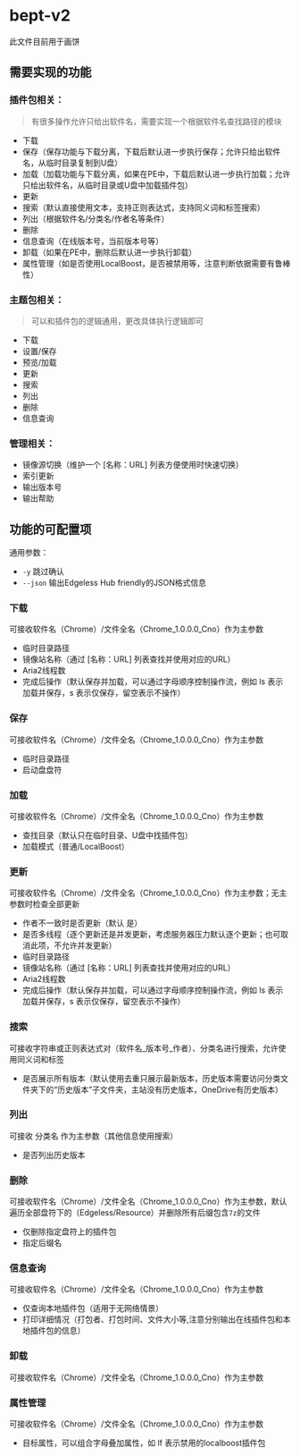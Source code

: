 # bept-v2
此文件目前用于画饼

## 需要实现的功能
### 插件包相关：
> 有很多操作允许只给出软件名，需要实现一个根据软件名查找路径的模块
* 下载
* 保存（保存功能与下载分离，下载后默认进一步执行保存；允许只给出软件名，从临时目录复制到U盘）
* 加载（加载功能与下载分离，如果在PE中，下载后默认进一步执行加载；允许只给出软件名，从临时目录或U盘中加载插件包）
* 更新
* 搜索（默认直接使用文本，支持正则表达式，支持同义词和标签搜索）
* 列出（根据软件名/分类名/作者名等条件）
* 删除
* 信息查询（在线版本号，当前版本号等）
* 卸载（如果在PE中，删除后默认进一步执行卸载）
* 属性管理（如是否使用LocalBoost，是否被禁用等，注意判断依据需要有鲁棒性）

### 主题包相关：

> 可以和插件包的逻辑通用，更改具体执行逻辑即可
* 下载
* 设置/保存
* 预览/加载
* 更新
* 搜索
* 列出
* 删除
* 信息查询

### 管理相关：
* 镜像源切换（维护一个 [名称：URL] 列表方便使用时快速切换）
* 索引更新
* 输出版本号
* 输出帮助

## 功能的可配置项
通用参数：

* `-y` 跳过确认
* `--json` 输出Edgeless Hub friendly的JSON格式信息
### 下载
可接收软件名（Chrome）/文件全名（Chrome_1.0.0.0_Cno）作为主参数
* 临时目录路径
* 镜像站名称（通过 [名称：URL] 列表查找并使用对应的URL）
* Aria2线程数
* 完成后操作（默认保存并加载，可以通过字母顺序控制操作流，例如 ls 表示加载并保存，s 表示仅保存，留空表示不操作）

### 保存
可接收软件名（Chrome）/文件全名（Chrome_1.0.0.0_Cno）作为主参数
* 临时目录路径
* 启动盘盘符

### 加载
可接收软件名（Chrome）/文件全名（Chrome_1.0.0.0_Cno）作为主参数
* 查找目录（默认只在临时目录、U盘中找插件包）
* 加载模式（普通/LocalBoost）

### 更新
可接收软件名（Chrome）/文件全名（Chrome_1.0.0.0_Cno）作为主参数；无主参数时检查全部更新
* 作者不一致时是否更新（默认 是）
* 是否多线程（逐个更新还是并发更新，考虑服务器压力默认逐个更新；也可取消此项，不允许并发更新）
* 临时目录路径
* 镜像站名称（通过 [名称：URL] 列表查找并使用对应的URL）
* Aria2线程数
* 完成后操作（默认保存并加载，可以通过字母顺序控制操作流，例如 ls 表示加载并保存，s 表示仅保存，留空表示不操作）

### 搜索
可接收字符串或正则表达式对（软件名_版本号_作者）、分类名进行搜索，允许使用同义词和标签
* 是否展示所有版本（默认使用去重只展示最新版本，历史版本需要访问分类文件夹下的“历史版本”子文件夹，主站没有历史版本，OneDrive有历史版本）

### 列出
可接收 分类名 作为主参数（其他信息使用搜索）
* 是否列出历史版本

### 删除
可接收软件名（Chrome）/文件全名（Chrome_1.0.0.0_Cno）作为主参数，默认遍历全部盘符下的（Edgeless/Resource）并删除所有后缀包含`7z`的文件
* 仅删除指定盘符上的插件包
* 指定后缀名

### 信息查询
可接收软件名（Chrome）/文件全名（Chrome_1.0.0.0_Cno）作为主参数
* 仅查询本地插件包（适用于无网络情景）
* 打印详细情况（打包者、打包时间、文件大小等,注意分别输出在线插件包和本地插件包的信息）

### 卸载
可接收软件名（Chrome）/文件全名（Chrome_1.0.0.0_Cno）作为主参数

### 属性管理
可接收软件名（Chrome）/文件全名（Chrome_1.0.0.0_Cno）作为主参数
* 目标属性，可以组合字母叠加属性，如 lf 表示禁用的localboost插件包